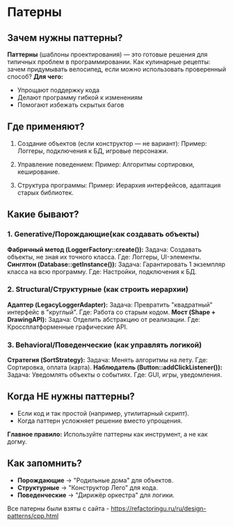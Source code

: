 # Патерны
## Зачем нужны паттерны?
__Паттерны__ (шаблоны проектирования) — это готовые решения для типичных проблем в программировании. Как кулинарные рецепты: зачем придумывать велосипед, если можно использовать проверенный способ?
__Для чего:__
* Упрощают поддержку кода
* Делают программу гибкой к изменениям
* Помогают избежать скрытых багов

## Где применяют?
1. Создание объектов (если конструктор — не вариант):
Пример: Логгеры, подключения к БД, игровые персонажи.

2. Управление поведением:
Пример: Алгоритмы сортировки, кеширование.

3. Структура программы:
Пример: Иерархия интерфейсов, адаптация старых библиотек.

## Какие бывают?
### 1. Generative/Порождающие(как создавать объекты)
__Фабричный метод (LoggerFactory::create()):__
Задача: Создавать объекты, не зная их точного класса.
Где: Логгеры, UI-элементы.
__Синглтон (Database::getInstance()):__
Задача: Гарантировать 1 экземпляр класса на всю программу.
Где: Настройки, подключения к БД.

### 2. Structural/Структурные (как строить иерархии)
__Адаптер (LegacyLoggerAdapter):__
Задача: Превратить "квадратный" интерфейс в "круглый".
Где: Работа со старым кодом.
__Мост (Shape + DrawingAPI):__
Задача: Отделить абстракцию от реализации.
Где: Кроссплатформенные графические API.

### 3. Behavioral/Поведенческие (как управлять логикой)
__Стратегия (SortStrategy):__
Задача: Менять алгоритмы на лету.
Где: Сортировка, оплата (карта).
__Наблюдатель (Button::addClickListener()):__
Задача: Уведомлять объекты о событиях.
Где: GUI, игры, уведомления.

## Когда НЕ нужны паттерны?
* Если код и так простой (например, утилитарный скрипт).
* Когда паттерн усложняет решение вместо упрощения.

__Главное правило:__
Используйте паттерны как инструмент, а не как догму.

## Как запомнить?
* __Порождающие__ → "Родильные дома" для объектов.
* __Структурные__ → "Конструктор Лего" для кода.
* __Поведенческие__ → "Дирижёр оркестра" для логики.

Все патерны были взяты с сайта - https://refactoringu.ru/ru/design-patterns/cpp.html